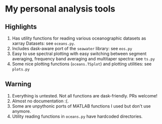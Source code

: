 # My personal analysis tools

## Highlights

1. Has utility functions for reading various oceanographic datasets as xarray Datasets: see `oceans.py`.
2. Includes dask-aware port of the `seawater` library: see `eos.py`
3. Easy to use spectral plotting with easy switching between segment averaging, frequency band averaging and multitaper spectra: see `ts.py`
4. Some nice plotting functions (`oceans.TSplot`) and plotting utilities: see `plots.py`

## Warning

1. Everything is untested. Not all functions are dask-friendly. PRs welcome!
2. Almost no documentation :(.
3. Some are unpythonic ports of MATLAB functions I used but don't use anymore.
4. Utility reading functions in `oceans.py` have hardcoded directories.
